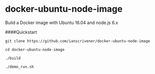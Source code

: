 # docker-ubuntu-node-image
Build a Docker image with Ubuntu 16.04 and node.js 6.x  



####Quickstart
```
git clone https://github.com/ianscrivener/docker-ubuntu-node-image
 
cd docker-ubuntu-node-image

./build

./demo_run.sh
```
